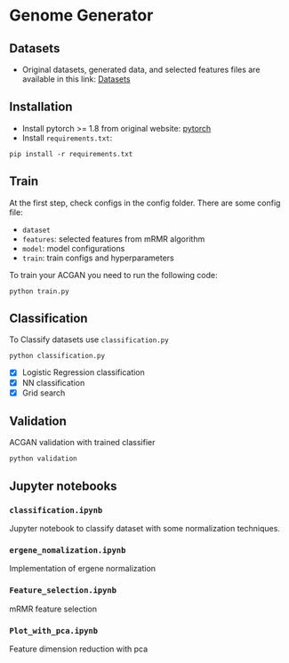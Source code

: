 # Genome Generator

## Datasets
* Original datasets, generated data, and selected features files are available in this link:  [Datasets](https://1drv.ms/u/s!AhrVsNlX-OnLi9Fgr25EZaSpmpieGw?e=q7SwVb)

## Installation

* Install pytorch >= 1.8 from original website: [pytorch](https://pytorch.org/)
* Install `requirements.txt`:

```commandline
pip install -r requirements.txt
```

## Train

At the first step, check configs in the config folder. There are some config file:

* `dataset`
* `features`: selected features from mRMR algorithm
* `model`: model configurations
* `train`: train configs and hyperparameters

To train your ACGAN you need to run the following code:

```commandline
python train.py
```

## Classification

To Classify datasets use `classification.py`

```commandline
python classification.py
```

- [x] Logistic Regression classification
- [x] NN classification
- [x] Grid search

## Validation

ACGAN validation with trained classifier

```commandline
python validation
```

## Jupyter notebooks

### `classification.ipynb`

Jupyter notebook to classify dataset with some normalization techniques.

### `ergene_nomalization.ipynb`

Implementation of ergene normalization

### `Feature_selection.ipynb`

mRMR feature selection

### `Plot_with_pca.ipynb`

Feature dimension reduction with pca